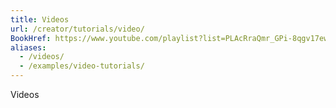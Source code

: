 ```yaml
---
title: Videos
url: /creator/tutorials/video/
BookHref: https://www.youtube.com/playlist?list=PLAcRraQmr_GPi-8qgv17ewdGl50OHuOhH
aliases:
  - /videos/
  - /examples/video-tutorials/
---
```


Videos